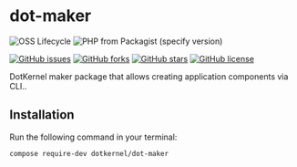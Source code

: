 # dot-maker

![OSS Lifecycle](https://img.shields.io/osslifecycle/dotkernel/dot-maker)
![PHP from Packagist (specify version)](https://img.shields.io/packagist/php-v/dotkernel/dot-maker/1.0)

[![GitHub issues](https://img.shields.io/github/issues/dotkernel/dot-maker)](https://github.com/dotkernel/dot-maker/issues)
[![GitHub forks](https://img.shields.io/github/forks/dotkernel/dot-maker)](https://github.com/dotkernel/dot-maker/network)
[![GitHub stars](https://img.shields.io/github/stars/dotkernel/dot-maker)](https://github.com/dotkernel/dot-maker/stargazers)
[![GitHub license](https://img.shields.io/github/license/dotkernel/dot-maker)](https://github.com/dotkernel/dot-maker/blob/1.0/LICENSE.md)

DotKernel maker package that allows creating application components via CLI..


## Installation
Run the following command in your terminal:

    compose require-dev dotkernel/dot-maker
